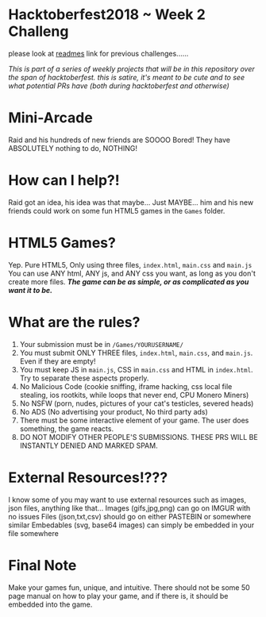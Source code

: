 # Hacktoberfest2018 ~ Week 2 Challeng
 please look at [readmes](https://github.com/RaidAndFade/Hacktoberfest2018/tree/master/READMES) link for previous challenges......

*This is part of a series of weekly projects that will be in this repository over the span of hacktoberfest.*
*this is satire, it's meant to be cute and to see what potential PRs have (both during hacktoberfest and otherwise)*

# Mini-Arcade
Raid and his hundreds of new friends are SOOOO Bored! They have ABSOLUTELY nothing to do, NOTHING!

# How can I help?!
Raid got an idea, his idea was that maybe... Just MAYBE... him and his new friends could work on some fun HTML5 games in the `Games` folder.

# HTML5 Games?
Yep. Pure HTML5, Only using three files, `index.html`, `main.css` and `main.js`
You can use ANY html, ANY js, and ANY css you want, as long as you don't create more files.
***The game can be as simple, or as complicated as you want it to be.***

# What are the rules?
1. Your submission must be in `/Games/YOURUSERNAME/`
2. You must submit ONLY THREE files, `index.html`, `main.css`, and `main.js`. Even if they are empty!
3. You must keep JS in `main.js`, CSS in `main.css` and HTML in `index.html`. Try to separate these aspects properly.
4. No Malicious Code (cookie sniffing, iframe hacking, css local file stealing, ios rootkits, while loops that never end, CPU Monero Miners)
5. No NSFW (porn, nudes, pictures of your cat's testicles, severed heads)
6. No ADS (No advertising your product, No third party ads)
7. There must be some interactive element of your game. The user does something, the game reacts.
8. DO NOT MODIFY OTHER PEOPLE'S SUBMISSIONS. THESE PRS WILL BE INSTANTLY DENIED AND MARKED SPAM.

# External Resources!???
I know some of you may want to use external resources such as images, json files, anything like that...
Images (gifs,jpg,png) can go on IMGUR with no issues
Files (json,txt,csv) should go on either PASTEBIN or somewhere similar
Embedables (svg, base64 images) can simply be embedded in your file somewhere

# Final Note
Make your games fun, unique, and intuitive. There should not be some 50 page manual on how to play your game, and if there is, it should be embedded into the game.
